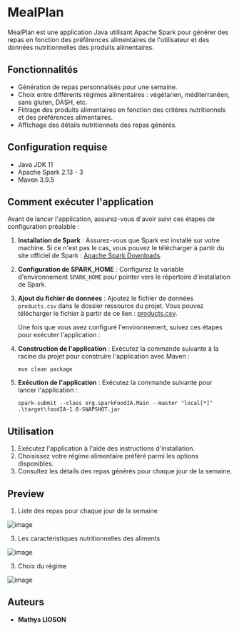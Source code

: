 # MealPlan  

MealPlan est une application Java utilisant Apache Spark pour générer des repas en fonction des préférences alimentaires de l'utilisateur et des données nutritionnelles des produits alimentaires.

## Fonctionnalités

- Génération de repas personnalisés pour une semaine.
- Choix entre différents régimes alimentaires : végétarien, méditerranéen, sans gluten, DASH, etc.
- Filtrage des produits alimentaires en fonction des critères nutritionnels et des préférences alimentaires.
- Affichage des détails nutritionnels des repas générés.

## Configuration requise

- Java JDK 11
- Apache Spark 2.13 - 3
- Maven 3.9.5


## Comment exécuter l'application

Avant de lancer l'application, assurez-vous d'avoir suivi ces étapes de configuration préalable :

1. **Installation de Spark** : Assurez-vous que Spark est installé sur votre machine. Si ce n'est pas le cas, vous pouvez le télécharger à partir du site officiel de Spark : [Apache Spark Downloads](https://spark.apache.org/downloads.html).

2. **Configuration de SPARK_HOME** : Configurez la variable d'environnement `SPARK_HOME` pour pointer vers le répertoire d'installation de Spark.

3. **Ajout du fichier de données** : Ajoutez le fichier de données `products.csv` dans le dossier ressource du projet. Vous pouvez télécharger le fichier à partir de ce lien : [products.csv](https://fr.openfoodfacts.org/data).

   Une fois que vous avez configuré l'environnement, suivez ces étapes pour exécuter l'application :

1. **Construction de l'application** : Exécutez la commande suivante à la racine du projet pour construire l'application avec Maven :
   ```shell
   mvn clean package
    ```
2. **Exécution de l'application** : Exécutez la commande suivante pour lancer l'application :
    ```shell
   spark-submit --class org.sparkFoodIA.Main --master "local[*]" .\target\foodIA-1.0-SNAPSHOT.jar
   ```

## Utilisation

1. Exécutez l'application à l'aide des instructions d'installation.
2. Choisissez votre régime alimentaire préféré parmi les options disponibles.
3. Consultez les détails des repas générés pour chaque jour de la semaine.

## Preview

1. Liste des repas pour chaque jour de la semaine

![image](https://github.com/MathysLioson/MealPlan/assets/77407012/2502e50c-f984-4002-b733-6bbe2afea805)

3. Les caractéristiques nutritionnelles des aliments

![image](https://github.com/MathysLioson/MealPlan/assets/77407012/1e1c5e26-adfc-44b4-bab8-455f717ce3ca)

3. Choix du régime
   
![image](https://github.com/MathysLioson/MealPlan/assets/77407012/e419a5c4-900d-40cb-9920-fcc2c07e9055)


## Auteurs

- **Mathys LIOSON**

